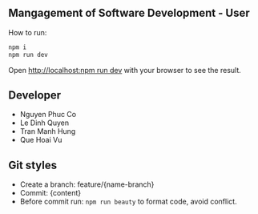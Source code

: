 ## Mangagement of Software Development - User

How to run:

```bash
npm i
npm run dev
```

Open [http://localhost:npm run dev](http://localhost:7502) with your browser to see the result.

## Developer
- Nguyen Phuc Co
- Le Dinh Quyen
- Tran Manh Hung
- Que Hoai Vu

## Git styles
- Create a branch: feature/{name-branch}
- Commit: {content}
- Before commit run: `npm run beauty` to format code, avoid conflict.
